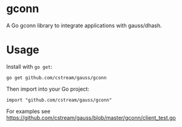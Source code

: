 gconn
===

A Go gconn library to integrate applications with gauss/dhash.

# Usage

Install with `go get`:

    go get github.com/cstream/gauss/gconn

Then import into your Go project:

    import "github.com/cstream/gauss/gconn"

For examples see https://github.com/cstream/gauss/blob/master/gconn/client_test.go
